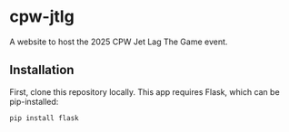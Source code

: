 # cpw-jtlg
A website to host the 2025 CPW Jet Lag The Game event.

## Installation

First, clone this repository locally. This app requires Flask,
which can be pip-installed:

```
pip install flask
```
